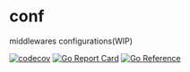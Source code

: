 # conf

middlewares configurations(WIP)

[![codecov](https://codecov.io/gh/sincospro/conf/graph/badge.svg?token=ZOLHYA4GIR)](https://codecov.io/gh/sincospro/conf)
[![Go Report Card](https://goreportcard.com/badge/github.com/sincospro/conf)](https://goreportcard.com/report/github.com/sincospro/conf)
[![Go Reference](https://pkg.go.dev/badge/github.com/sincospro/conf.svg)](https://pkg.go.dev/github.com/sincospro/conf)
